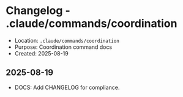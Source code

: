 # Changelog - .claude/commands/coordination

- Location: `.claude/commands/coordination`
- Purpose: Coordination command docs
- Created: 2025-08-19

## 2025-08-19
- DOCS: Add CHANGELOG for compliance.

